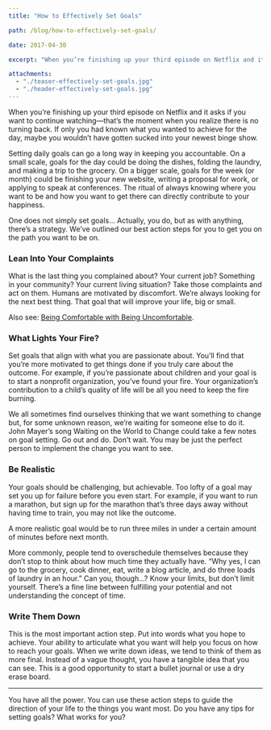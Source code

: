 ```yaml
---
title: "How to Effectively Set Goals"

path: /blog/how-to-effectively-set-goals/

date: 2017-04-30

excerpt: "When you’re finishing up your third episode on Netflix and it asks if you want to continue watching—that’s the moment when you realize there is no turning back. If only you had known what you wanted to achieve for the day, maybe you wouldn’t have gotten sucked into your newest binge show."

attachments:
  - "./teaser-effectively-set-goals.jpg"
  - "./header-effectively-set-goals.jpg"
---
```


When you’re finishing up your third episode on Netflix and it asks if you want to continue watching—that’s the moment when you realize there is no turning back. If only you had known what you wanted to achieve for the day, maybe you wouldn’t have gotten sucked into your newest binge show. 

Setting daily goals can go a long way in keeping you accountable. On a small scale, goals for the day could be doing the dishes, folding the laundry, and making a trip to the grocery. On a bigger scale, goals for the week (or month) could be finishing your new website, writing a proposal for work, or applying to speak at conferences. The ritual of always knowing where you want to be and how you want to get there can directly contribute to your happiness.

One does not simply set goals… Actually, you do, but as with anything, there’s a strategy. We’ve outlined our best action steps for you to get you on the path you want to be on.

### Lean Into Your Complaints

What is the last thing you complained about? Your current job? Something in your community? Your current living situation? Take those complaints and act on them. Humans are motivated by discomfort. We’re always looking for the next best thing. That goal that will improve your life, big or small. 

Also see: [Being Comfortable with Being Uncomfortable](/blog/being-comfortable-with-being-uncomfortable/).

### What Lights Your Fire?

Set goals that align with what you are passionate about. You’ll find that you’re more motivated to get things done if you truly care about the outcome. For example, if you’re passionate about children and your goal is to start a nonprofit organization, you’ve found your fire. Your organization’s contribution to a child’s quality of life will be all you need to keep the fire burning.

We all sometimes find ourselves thinking that we want something to change but, for some unknown reason, we’re waiting for someone else to do it. John Mayer’s song Waiting on the World to Change could take a few notes on goal setting. Go out and do. Don’t wait. You may be just the perfect person to implement the change you want to see. 

### Be Realistic

Your goals should be challenging, but achievable. Too lofty of a goal may set you up for failure before you even start. For example, if you want to run a marathon, but sign up for the marathon that’s three days away without having time to train, you may not like the outcome.

A more realistic goal would be to run three miles in under a certain amount of minutes before next month. 

More commonly, people tend to overschedule themselves because they don’t stop to think about how much time they actually have. “Why yes, I can go to the grocery, cook dinner, eat, write a blog article, and do three loads of laundry in an hour.” Can you, though…? Know your limits, but don’t limit yourself. There’s a fine line between fulfilling your potential and not understanding the concept of time.

### Write Them Down

This is the most important action step. Put into words what you hope to achieve. Your ability to articulate what you want will help you focus on how to reach your goals. When we write down ideas, we tend to think of them as more final. Instead of a vague thought, you have a tangible idea that you can see. This is a good opportunity to start a bullet journal or use a dry erase board. 

<hr class="secondary">

You have all the power. You can use these action steps to guide the direction of your life to the things you want most. Do you have any tips for setting goals? What works for you?